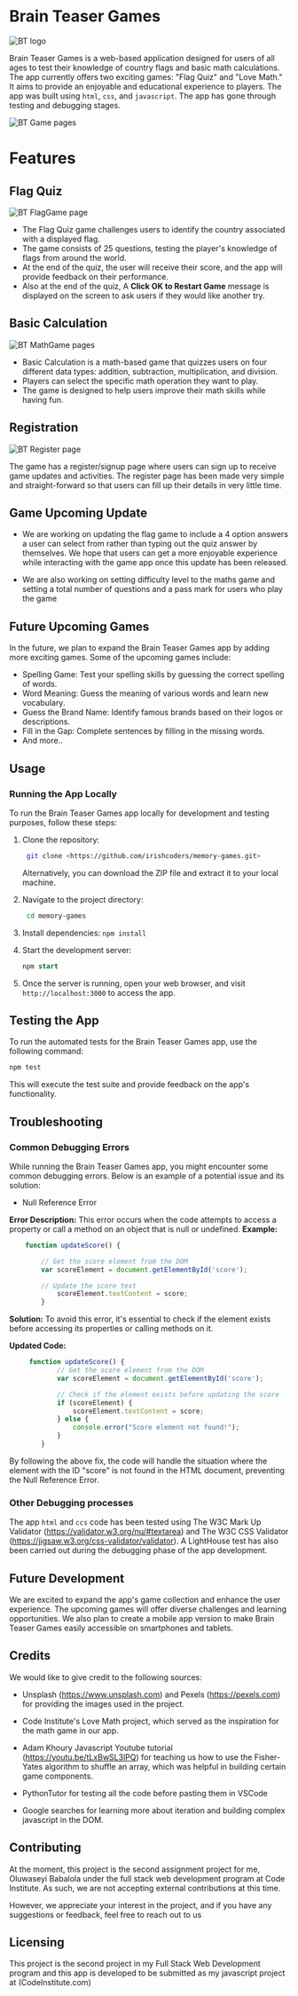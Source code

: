 # Brain Teaser Games

![BT logo](assets/images/btlogo.png)

Brain Teaser Games is a web-based application designed for users of all ages to test their knowledge of country flags and basic math calculations. The app currently offers two exciting games: "Flag Quiz" and "Love Math." It aims to provide an enjoyable and educational experience to players. The app was built using `html`, `css`, and `javascript`. The app has gone through testing and debugging stages.

![BT Game pages](assets/images/btgamepage.png)

# Features

## Flag Quiz

![BT FlagGame page](assets/images/flaggame.png)

- The Flag Quiz game challenges users to identify the country associated with a displayed flag.
- The game consists of 25 questions, testing the player's knowledge of flags from around the world.
- At the end of the quiz, the user will receive their score, and the app will provide feedback on their performance.
- Also at the end of the quiz, A **Click OK to Restart Game** message is displayed on the screen to ask users if they would like another try.

## Basic Calculation

![BT MathGame pages](assets/images/mathgame.png)

- Basic Calculation is a math-based game that quizzes users on four different data types: addition, subtraction, multiplication, and division.
- Players can select the specific math operation they want to play.
- The game is designed to help users improve their math skills while having fun.
  
## Registration

![BT Register page](assets/images/registerpage.png)

The game has a register/signup page where users can sign up to receive game updates and activities. The register page has been made very simple and straight-forward so that users can fill up their details in very little time.

## Game Upcoming Update

- We are working on updating the flag game to include a 4 option answers a user can select from rather than typing out the quiz answer by themselves. We hope that users can get a more enjoyable experience while interacting with the game app once this update has been released.

- We are also working on setting difficulty level to the maths game and setting a total number of questions and a pass mark for users who play the game

## Future Upcoming Games

In the future, we plan to expand the Brain Teaser Games app by adding more exciting games. Some of the upcoming games include:

- Spelling Game: Test your spelling skills by guessing the correct spelling of words.
- Word Meaning: Guess the meaning of various words and learn new vocabulary.
- Guess the Brand Name: Identify famous brands based on their logos or descriptions.
- Fill in the Gap: Complete sentences by filling in the missing words.
- And more..
  
## Usage

### Running the App Locally

To run the Brain Teaser Games app locally for development and testing purposes, follow these steps:

1. Clone the repository:

   ```bash
    git clone <https://github.com/irishcoders/memory-games.git>
    ```

    Alternatively, you can download the ZIP file and extract it to your local machine.

2. Navigate to the project directory:

   ```bash
    cd memory-games
    ```

3. Install dependencies:
   `npm install`

4. Start the development server:

    ```sql
    npm start
    ```

5. Once the server is running, open your web browser, and visit `http://localhost:3000` to access the app.

## Testing the App

To run the automated tests for the Brain Teaser Games app, use the following command:

 ```bash
 npm test
 ```

This will execute the test suite and provide feedback on the app's functionality.

## Troubleshooting

### Common Debugging Errors

While running the Brain Teaser Games app, you might encounter some common debugging errors. Below is an example of a potential issue and its solution:

- Null Reference Error
  
**Error Description:** This error occurs when the code attempts to access a property or call a method on an object that is null or undefined.
    **Example:**

```javascript
    function updateScore() {

        // Get the score element from the DOM
        var scoreElement = document.getElementById('score');

        // Update the score text
            scoreElement.textContent = score;
        }
```

**Solution:** To avoid this error, it's essential to check if the element exists before accessing its properties or calling methods on it.

**Updated Code:**

```javascript
     function updateScore() {
            // Get the score element from the DOM
            var scoreElement = document.getElementById('score');

            // Check if the element exists before updating the score
            if (scoreElement) {
                scoreElement.textContent = score;
            } else {
                console.error("Score element not found!");
            }
        }
```

By following the above fix, the code will handle the situation where the element with the ID "score" is not found in the HTML document, preventing the Null Reference Error.

### Other Debugging processes

The app `html` and `ccs` code has been tested using The W3C Mark Up Validator (<https://validator.w3.org/nu/#textarea>) and The W3C CSS Validator (<https://jigsaw.w3.org/css-validator/validator>). A LightHouse test has also been carried out during the debugging phase of the app development.

## Future Development

We are excited to expand the app's game collection and enhance the user experience. The upcoming games will offer diverse challenges and learning opportunities. We also plan to create a mobile app version to make Brain Teaser Games easily accessible on smartphones and tablets.

## Credits

We would like to give credit to the following sources:

- Unsplash (<https://www.unsplash.com>) and Pexels (<https://pexels.com>) for providing the images used in the project.

- Code Institute's Love Math project, which served as the inspiration for the math game in our app.

- Adam Khoury Javascript Youtube tutorial (<https://youtu.be/tLxBwSL3lPQ>) for teaching us how to use the Fisher-Yates algorithm to shuffle an array, which was helpful in building certain game components.

- PythonTutor for testing all the code before pasting them in VSCode

- Google searches for learning more about iteration and building complex javascript in the DOM.
  
## Contributing

At the moment, this project is the second assignment project for me, Oluwaseyi Babalola under the full stack web development program at Code Institute. As such, we are not accepting external contributions at this time.

However, we appreciate your interest in the project, and if you have any suggestions or feedback, feel free to reach out to us

## Licensing

This project is the second project in my Full Stack Web Development program and this app is developed to be submitted as my javascript project at (CodeInstitute.com)
